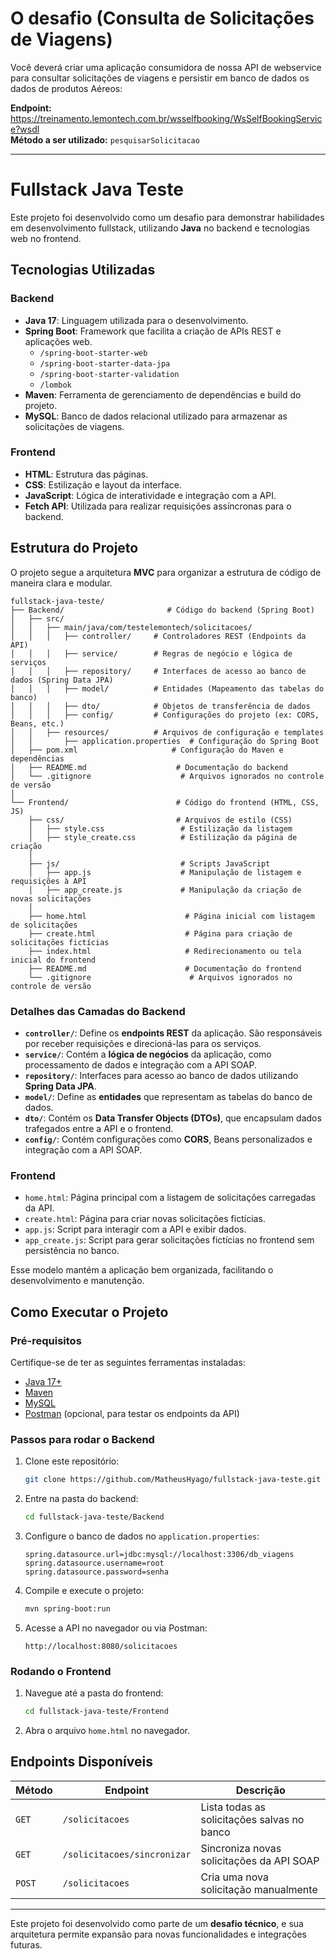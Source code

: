 # O desafio (Consulta de Solicitações de Viagens)

Você deverá criar uma aplicação consumidora de nossa API de webservice para consultar solicitações de viagens e persistir em banco de dados os dados de produtos Aéreos:

**Endpoint:** https://treinamento.lemontech.com.br/wsselfbooking/WsSelfBookingService?wsdl  
**Método a ser utilizado:** `pesquisarSolicitacao`

---

# Fullstack Java Teste

Este projeto foi desenvolvido como um desafio para demonstrar habilidades em desenvolvimento fullstack, utilizando **Java** no backend e tecnologias web no frontend.

## Tecnologias Utilizadas

### Backend
- **Java 17**: Linguagem utilizada para o desenvolvimento.
- **Spring Boot**: Framework que facilita a criação de APIs REST e aplicações web.
  - `/spring-boot-starter-web`
  - `/spring-boot-starter-data-jpa`
  - `/spring-boot-starter-validation`
  - `/lombok`
- **Maven**: Ferramenta de gerenciamento de dependências e build do projeto.
- **MySQL**: Banco de dados relacional utilizado para armazenar as solicitações de viagens.

### Frontend
- **HTML**: Estrutura das páginas.
- **CSS**: Estilização e layout da interface.
- **JavaScript**: Lógica de interatividade e integração com a API.
- **Fetch API**: Utilizada para realizar requisições assíncronas para o backend.

## Estrutura do Projeto

O projeto segue a arquitetura **MVC** para organizar a estrutura de código de maneira clara e modular.

```
fullstack-java-teste/
├── Backend/                       # Código do backend (Spring Boot)
│   ├── src/
│   │   ├── main/java/com/testelemontech/solicitacoes/
│   │   │   ├── controller/     # Controladores REST (Endpoints da API)
│   │   │   ├── service/        # Regras de negócio e lógica de serviços
│   │   │   ├── repository/     # Interfaces de acesso ao banco de dados (Spring Data JPA)
│   │   │   ├── model/          # Entidades (Mapeamento das tabelas do banco)
│   │   │   ├── dto/            # Objetos de transferência de dados
│   │   │   ├── config/         # Configurações do projeto (ex: CORS, Beans, etc.)
│   │   ├── resources/          # Arquivos de configuração e templates
│   │       ├── application.properties  # Configuração do Spring Boot
│   ├── pom.xml                     # Configuração do Maven e dependências
│   ├── README.md                    # Documentação do backend
│   └── .gitignore                    # Arquivos ignorados no controle de versão
│
└── Frontend/                        # Código do frontend (HTML, CSS, JS)
    ├── css/                         # Arquivos de estilo (CSS)
    │   ├── style.css                 # Estilização da listagem
    │   ├── style_create.css          # Estilização da página de criação
    │
    ├── js/                           # Scripts JavaScript
    │   ├── app.js                    # Manipulação de listagem e requisições à API
    │   ├── app_create.js             # Manipulação da criação de novas solicitações
    │
    ├── home.html                      # Página inicial com listagem de solicitações
    ├── create.html                    # Página para criação de solicitações fictícias
    ├── index.html                     # Redirecionamento ou tela inicial do frontend
    ├── README.md                      # Documentação do frontend
    └── .gitignore                      # Arquivos ignorados no controle de versão
```

### **Detalhes das Camadas do Backend**

- **`controller/`**: Define os **endpoints REST** da aplicação. São responsáveis por receber requisições e direcioná-las para os serviços.
- **`service/`**: Contém a **lógica de negócios** da aplicação, como processamento de dados e integração com a API SOAP.
- **`repository/`**: Interfaces para acesso ao banco de dados utilizando **Spring Data JPA**.
- **`model/`**: Define as **entidades** que representam as tabelas do banco de dados.
- **`dto/`**: Contém os **Data Transfer Objects (DTOs)**, que encapsulam dados trafegados entre a API e o frontend.
- **`config/`**: Contém configurações como **CORS**, Beans personalizados e integração com a API SOAP.

### **Frontend**
- `home.html`: Página principal com a listagem de solicitações carregadas da API.
- `create.html`: Página para criar novas solicitações fictícias.
- `app.js`: Script para interagir com a API e exibir dados.
- `app_create.js`: Script para gerar solicitações fictícias no frontend sem persistência no banco.

Esse modelo mantém a aplicação bem organizada, facilitando o desenvolvimento e manutenção.

## Como Executar o Projeto

### **Pré-requisitos**
Certifique-se de ter as seguintes ferramentas instaladas:
- [Java 17+](https://www.oracle.com/java/technologies/javase/jdk17-archive-downloads.html)
- [Maven](https://maven.apache.org/)
- [MySQL](https://dev.mysql.com/downloads/installer/)
- [Postman](https://www.postman.com/) (opcional, para testar os endpoints da API)

### **Passos para rodar o Backend**
1. Clone este repositório:
   ```sh
   git clone https://github.com/MatheusHyago/fullstack-java-teste.git
   ```
2. Entre na pasta do backend:
   ```sh
   cd fullstack-java-teste/Backend
   ```
3. Configure o banco de dados no `application.properties`:
   ```properties
   spring.datasource.url=jdbc:mysql://localhost:3306/db_viagens
   spring.datasource.username=root
   spring.datasource.password=senha
   ```
4. Compile e execute o projeto:
   ```sh
   mvn spring-boot:run
   ```
5. Acesse a API no navegador ou via Postman:
   ```
   http://localhost:8080/solicitacoes
   ```

### **Rodando o Frontend**
1. Navegue até a pasta do frontend:
   ```sh
   cd fullstack-java-teste/Frontend
   ```
2. Abra o arquivo `home.html` no navegador.

## Endpoints Disponíveis

| Método | Endpoint              | Descrição |
|--------|-----------------------|-----------|
| `GET`  | `/solicitacoes`       | Lista todas as solicitações salvas no banco |
| `GET`  | `/solicitacoes/sincronizar` | Sincroniza novas solicitações da API SOAP |
| `POST` | `/solicitacoes`       | Cria uma nova solicitação manualmente |

---

Este projeto foi desenvolvido como parte de um **desafio técnico**, e sua arquitetura permite expansão para novas funcionalidades e integrações futuras.
